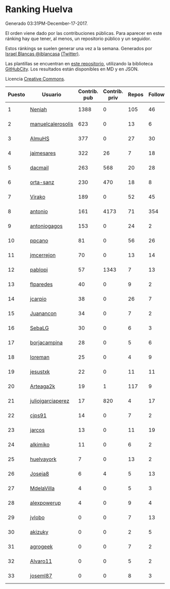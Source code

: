 # Ranking Huelva

Generado 03:31PM-December-17-2017.

El orden viene dado por las contribuciones públicas. Para aparecer en este ránking hay que tener, al menos, un repositorio público y un seguidor.

Estos ránkings se suelen generar una vez a la semana. Generados por [Israel Blancas @iblancasa](https://github.com/iblancasa/) [(Twitter)](https://twitter.com/iblancasa).

Las plantillas se encuentran en [este repositorio](https://github.com/iblancasa/GH-Spanish-Ranking), utilizando la biblioteca [GitHubCity](https://github.com/iblancasa/GitHubCity). Los resultados están disponibles en MD y en JSON.

Licencia [Creative Commons](https://creativecommons.org/licenses/by/4.0/).

| Puesto   |  Usuario  | Contrib. pub | Contrib. priv |Repos| Followers | Desde |  Avatar  |
|----------|-----------|--------------|---------------|-----|-----------|-------|----------|
|1|[Neniah](https://github.com/Neniah)|1388|0|105|46|2011-10-22|![Neniah](https://avatars3.githubusercontent.com/u/1144759)|
|2|[manuelcalerosolis](https://github.com/manuelcalerosolis)|623|0|13|6|2012-12-20|![manuelcalerosolis](https://avatars2.githubusercontent.com/u/3088246)|
|3|[AlmuHS](https://github.com/AlmuHS)|377|0|27|30|2015-10-11|![AlmuHS](https://avatars1.githubusercontent.com/u/15078104)|
|4|[jaimesares](https://github.com/jaimesares)|322|26|7|18|2012-09-28|![jaimesares](https://avatars1.githubusercontent.com/u/2446051)|
|5|[dacmail](https://github.com/dacmail)|263|568|20|28|2008-05-28|![dacmail](https://avatars2.githubusercontent.com/u/11754)|
|6|[orta-sanz](https://github.com/orta-sanz)|230|470|18|8|2013-01-22|![orta-sanz](https://avatars2.githubusercontent.com/u/3337555)|
|7|[Virako](https://github.com/Virako)|189|0|52|45|2011-05-28|![Virako](https://avatars3.githubusercontent.com/u/815686)|
|8|[antonio](https://github.com/antonio)|161|4173|71|354|2008-07-19|![antonio](https://avatars1.githubusercontent.com/u/17516)|
|9|[antoniogagos](https://github.com/antoniogagos)|153|0|24|2|2015-09-18|![antoniogagos](https://avatars1.githubusercontent.com/u/14351629)|
|10|[ppcano](https://github.com/ppcano)|81|0|56|26|2011-06-02|![ppcano](https://avatars0.githubusercontent.com/u/825430)|
|11|[jmcerrejon](https://github.com/jmcerrejon)|70|0|13|14|2012-07-09|![jmcerrejon](https://avatars1.githubusercontent.com/u/1942431)|
|12|[pablopi](https://github.com/pablopi)|57|1343|7|13|2014-02-19|![pablopi](https://avatars0.githubusercontent.com/u/6725714)|
|13|[flparedes](https://github.com/flparedes)|40|0|9|2|2015-06-28|![flparedes](https://avatars2.githubusercontent.com/u/13085943)|
|14|[jcarpio](https://github.com/jcarpio)|38|0|26|7|2010-11-23|![jcarpio](https://avatars1.githubusercontent.com/u/493260)|
|15|[Juanancon](https://github.com/Juanancon)|34|0|7|2|2016-04-29|![Juanancon](https://avatars1.githubusercontent.com/u/18741909)|
|16|[SebaLG](https://github.com/SebaLG)|30|0|6|3|2015-11-17|![SebaLG](https://avatars1.githubusercontent.com/u/15893746)|
|17|[borjacampina](https://github.com/borjacampina)|28|0|5|6|2010-12-08|![borjacampina](https://avatars1.githubusercontent.com/u/514025)|
|18|[loreman](https://github.com/loreman)|25|0|4|9|2010-11-19|![loreman](https://avatars2.githubusercontent.com/u/488198)|
|19|[jesustxk](https://github.com/jesustxk)|22|0|11|11|2014-07-01|![jesustxk](https://avatars2.githubusercontent.com/u/8038664)|
|20|[Arteaga2k](https://github.com/Arteaga2k)|19|1|117|9|2012-05-11|![Arteaga2k](https://avatars2.githubusercontent.com/u/1731164)|
|21|[juliojgarciaperez](https://github.com/juliojgarciaperez)|17|820|4|17|2015-08-26|![juliojgarciaperez](https://avatars2.githubusercontent.com/u/13980296)|
|22|[cjps91](https://github.com/cjps91)|14|0|7|2|2017-11-08|![cjps91](https://avatars0.githubusercontent.com/u/33495645)|
|23|[jarcos](https://github.com/jarcos)|13|0|11|19|2011-07-23|![jarcos](https://avatars2.githubusercontent.com/u/933995)|
|24|[alkimiko](https://github.com/alkimiko)|11|0|6|2|2013-04-21|![alkimiko](https://avatars2.githubusercontent.com/u/4218917)|
|25|[huelvayork](https://github.com/huelvayork)|7|0|13|2|2011-03-29|![huelvayork](https://avatars3.githubusercontent.com/u/697151)|
|26|[Joseja8](https://github.com/Joseja8)|6|4|5|13|2014-07-12|![Joseja8](https://avatars0.githubusercontent.com/u/8145991)|
|27|[MdelaVilla](https://github.com/MdelaVilla)|4|0|5|3|2012-07-18|![MdelaVilla](https://avatars0.githubusercontent.com/u/2000720)|
|28|[alexpowerup](https://github.com/alexpowerup)|4|0|9|4|2015-04-20|![alexpowerup](https://avatars0.githubusercontent.com/u/12040064)|
|29|[jvlobo](https://github.com/jvlobo)|0|0|7|13|2013-10-12|![jvlobo](https://avatars1.githubusercontent.com/u/5671420)|
|30|[akizuky](https://github.com/akizuky)|0|0|2|5|2011-09-08|![akizuky](https://avatars2.githubusercontent.com/u/1035039)|
|31|[agrogeek](https://github.com/agrogeek)|0|0|7|2|2009-04-01|![agrogeek](https://avatars0.githubusercontent.com/u/69480)|
|32|[Alvaro11](https://github.com/Alvaro11)|0|0|5|2|2014-09-26|![Alvaro11](https://avatars3.githubusercontent.com/u/8927377)|
|33|[joseml87](https://github.com/joseml87)|0|0|8|3|2016-01-13|![joseml87](https://avatars3.githubusercontent.com/u/16690607)|
